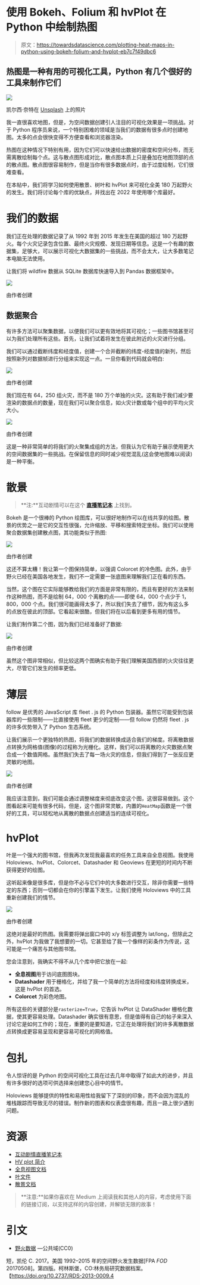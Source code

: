 # 使用 Bokeh、Folium 和 hvPlot 在 Python 中绘制热图

> 原文：<https://towardsdatascience.com/plotting-heat-maps-in-python-using-bokeh-folium-and-hvplot-eb7c7f49dbc6>

## 热图是一种有用的可视化工具，Python 有几个很好的工具来制作它们

![](img/a2b7325267cf13de027f8a9ffb970fbe.png)

凯尔西·奈特在 [Unsplash](https://unsplash.com/s/photos/map?utm_source=unsplash&utm_medium=referral&utm_content=creditCopyText) 上的照片

我一直很喜欢地图，但是，为空间数据创建引人注目的可视化效果是一项挑战。对于 Python 程序员来说，一个特别困难的领域是当我们的数据有很多点时创建地图。太多的点会很快变得不方便查看和浏览器渲染。

热图在这种情况下特别有用，因为它们可以快速给出数据的密度和空间分布，而无需离散绘制每个点。这与散点图形成对比，散点图本质上只是叠加在地图顶部的点的散点图。散点图很容易制作，但是当你有很多数据点时，由于过度绘制，它们很难查看。

在本帖中，我们将学习如何使用散景、树叶和 hvPlot 来可视化全美 180 万起野火的发生。我们将讨论每个库的优缺点，并找出在 2022 年使用哪个库最好。

# 我们的数据

我们正在处理的数据记录了从 1992 年到 2015 年发生在美国的超过 180 万起野火。每个火灾记录包含位置、最终火灾规模、发现日期等信息。这是一个有趣的数据集，足够大，可以展示可视化大数据集的一些挑战，而不会太大，让大多数笔记本电脑无法使用。

让我们将 wildfire 数据从 SQLite 数据库快速导入到 Pandas 数据框架中。

![](img/935efa17957f21eb80f6a6afac6d6a3f.png)

由作者创建

## 数据聚合

有许多方法可以聚集数据，以便我们可以更有效地将其可视化；一些图书馆甚至可以为我们处理所有这些。首先，让我们试着将发生在彼此附近的火灾进行分组。

我们可以通过截断纬度和经度值，创建一个合并截断的纬度-经度值的新列，然后按照新列对数据帧进行分组来实现这一点。一旦你看到代码就会明白:

![](img/ffd365d6fc14f24933888a1bd703e21b.png)

由作者创建

我们现在有 64，250 组火灾，而不是 180 万个单独的火灾。这有助于我们减少要渲染的数据点的数量，现在我们可以聚合信息，如火灾计数或每个组中的平均火灾大小。

![](img/fd2d302ebbbad834b715277382c33406.png)

由作者创建

这是一种非常简单的将我们的火聚集成组的方法，但我认为它有助于展示使用更大的空间数据集的一些挑战。在保留信息的同时减少视觉混乱(这会使地图难以阅读)是一种平衡。

# 散景

> **注:**互动剧情可以在这个 [**直播笔记本**](https://nbviewer.org/github/wino6687/medium_hvPlot_Intro/blob/master/heatmap_examples.ipynb) 上找到。

Bokeh 是一个很棒的 Python 绘图库，可以很好地制作可以在线共享的绘图。散景的优势之一是它的交互性很强，允许缩放、平移和搜索特定坐标。我们可以使用聚合数据集创建散点图，其功能类似于热图:

![](img/56d1793093722f4ad8af659fb47a54c1.png)

由作者创建

这还不算太糟！我让第一个图保持简单，以强调 Colorcet 的冷色图。此外，由于野火已经在美国各地发生，我们不一定需要一张底图来理解我们正在看的东西。

当然，这个图在它实际能够教给我们的方面是非常有限的，而且有更好的方法来制作这种热图，而不是绘制 64，000 个离散的点——即使 64，000 个点少于 1，800，000 个点。我们很可能画得太多了，所以我们失去了细节，因为有这么多的点放在彼此的顶部。它看起来很酷，但我们将在以后看到更多有用的情节。

让我们制作第二个图，因为我们已经准备好了数据:

![](img/95ec32e13e64ddb6fab41ba7a1cf7b94.png)

由作者创建

虽然这个图非常相似，但比较这两个图确实有助于我们理解美国西部的火灾往往更大，尽管它们发生的频率更低。

# 薄层

follow 是优秀的 JavaScript 库 fleet . js 的 Python 包装器。虽然它可能受到包装器库的一些限制——比直接使用 fleet 更少的定制——但 follow 仍然将 fleet . js 的许多优势带入了 Python 生态系统。

让我们展示一个更独特的热图，将我们的数据转换成适合我们的梯度。将离散数据点转换为网格值(图像)的过程称为光栅化。这样，我们可以将离散的火灾数据点聚合成一个数值网格。虽然我们失去了每一场火灾的信息，但我们得到了一张反应更灵敏的地图。

![](img/ff1925f88703b132ed3f437399f15868.png)

由作者创建

我应该注意到，我们可能会通过调整梯度来彻底改变这个图，这很容易做到。这个图看起来可能有很多代码，但是，这个图非常灵敏，内置的`HeatMap`函数是一个很好的工具，可以轻松地从离散的数据点创建适当的连续可视化。

# hvPlot

叶是一个强大的图书馆，但我再次发现我最喜欢的任务工具来自全息视图。我使用 Holoviews、hvPlot、Colorcet、Datashader 和 Geoviews 在更短的时间内不断获得更好的绘图。

这听起来像是很多库，但是你不必与它们中的大多数进行交互，除非你需要一些特定的东西；否则一切都会在你的引擎盖下发生。让我们使用 Holoviews 中的工具重新创建我们的情节。

![](img/e849b4c0f628f8d77f6ec9c75b254432.png)

由作者创建

这绝对是最好的热图。我需要将弹出窗口中的 x/y 标签调整为 lat/long，但除此之外，hvPlot 为我做了我想要的一切。它甚至给了我一个像样的彩条作为传说，这可能是一个痛苦与其他图书馆。

您会注意到，我确实不得不从几个库中把它放在一起:

*   **全息视图**用于访问底图图块。
*   **Datashader** 用于栅格化，并给了我一个简单的方法将经度和纬度转换成米，这是 hvPlot 的首选。
*   **Colorcet** 为彩色地图。

所有这些的关键部分是`rasterize=True`，它告诉 hvPlot 让 DataShader 栅格化数据，使其更容易处理。Datashader 确实很有意思，但是值得有自己的帖子来深入讨论它是如何工作的；现在，重要的是要知道，它正在处理将我们的许多离散数据点转换成更容易呈现和更容易可视化的网格值。

# 包扎

令人惊讶的是 Python 的空间可视化工具在过去几年中取得了如此大的进步，并且有许多很好的选项可供选择来创建您心目中的情节。

Holoviews 能够提供的特性和易用性给我留下了深刻的印象，而不会因为混乱的堆栈跟踪而导致无尽的错误。制作新的图表和仪表盘很有趣，而且一路上很少遇到问题。

# 资源

*   [互动剧情直播笔记本](https://nbviewer.org/github/wino6687/medium_hvPlot_Intro/blob/master/heatmap_examples.ipynb)
*   [HV plot 简介](/holoviz-is-simplifying-data-visualization-in-python-d51ca89739cf)
*   [全息视图文档](https://holoviews.org/)
*   [叶文件](https://python-visualization.github.io/folium/)
*   [散景文档](https://docs.bokeh.org/en/latest/index.html)

> **注意:**如果你喜欢在 Medium 上阅读我和其他人的内容，考虑使用下面的链接订阅，以支持这样的内容创建，并解锁无限的故事！

[](https://medium.com/@willmnorris/membership)  

# 引文

*   [野火数据](https://www.kaggle.com/datasets/rtatman/188-million-us-wildfires?datasetId=2478&searchQuery=wildfire) —公共域(CC0)

短，凯伦 C. 2017。美国 1992–2015 年的空间野火发生数据[FPA *FOD* 20170508]。第四版。柯林斯堡，CO:林务局研究数据档案。【https://doi.org/10.2737/RDS-2013-0009.4 